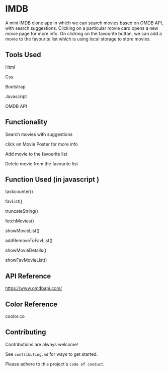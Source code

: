 
# IMDB
A mini IMDB clone app in which we can search movies based on OMDB API, with search suggestions. Clicking on a particular movie card opens a new movie page for more info. On clicking on the favourite button, we can add a movie to the favourite list which is using local storage to store movies.

## Tools Used

Html

Css

Bootstrap

Javascript

OMDB API

## Functionality
Search movies with suggestions

click on Movie Poster for more info

Add movie to the favourite list

Delete movie from the favourite list
## Function Used (in javascript )
taskcounter()

favList()

truncateString()

fetchMovies()

showMovieList()

addRemoveToFavList()

showMovieDetails()

showFavMovieList()







## API Reference
https://www.omdbapi.com/


## Color Reference

coolor.co



## Contributing

Contributions are always welcome!

See `contributing.md` for ways to get started.

Please adhere to this project's `code of conduct`.

